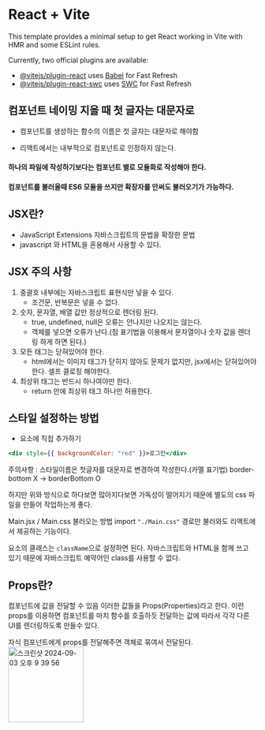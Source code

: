 # React + Vite

This template provides a minimal setup to get React working in Vite with HMR and some ESLint rules.

Currently, two official plugins are available:

- [@vitejs/plugin-react](https://github.com/vitejs/vite-plugin-react/blob/main/packages/plugin-react/README.md) uses [Babel](https://babeljs.io/) for Fast Refresh
- [@vitejs/plugin-react-swc](https://github.com/vitejs/vite-plugin-react-swc) uses [SWC](https://swc.rs/) for Fast Refresh

## 컴포넌트 네이밍 지을 때 첫 글자는 대문자로

- 컴포넌트를 생성하는 함수의 이름은 첫 글자는 대문자로 해야함

- 리액트에서는 내부적으로 컴포넌트로 인정하지 않는다.

#### 하나의 파일에 작성하기보다는 컴포넌트 별로 모듈화로 작성해야 한다.

#### 컴포넌트를 불러올때 ES6 모듈을 쓰지만 확장자를 안써도 불러오기가 가능하다.

## JSX란?

- JavaScript Extensions 자바스크립트의 문법을 확장한 문법
- javascript 와 HTML을 혼용해서 사용할 수 있다.

## JSX 주의 사항

1. 중괄호 내부에는 자바스크립트 표현식만 넣을 수 있다.
   - 조건문, 반복문은 넣을 수 없다.
2. 숫자, 문자열, 배열 값만 정상적으로 렌더링 된다.
   - true, undefined, null은 오류는 안나지만 나오지는 않는다.
   - 객체를 넣으면 오류가 난다.(점 표기법을 이용해서 문자열이나 숫자 값을 렌더링 하게 하면 된다.)
3. 모든 태그는 닫혀있어야 한다.
   - html에서는 이미지 태그가 닫히지 않아도 문제가 없지만, jsx에서는 닫혀있어야 한다. 셀프 클로징 해야한다.
4. 최상위 태그는 반드시 하나여야만 한다.
   - return 만에 최상위 태그 하나만 허용한다.

## 스타일 설정하는 방법

- 요소에 직접 추가하기

```jsx
<div style={{ backgroundColor: "red" }}>로그인</div>
```

주의사항 : 스타일이름은 첫글자를 대문자로 변경하여 작성한다.(카멜 표기법) border-bottom X -> borderBottom O

하지만 위와 방식으로 하다보면 많아지다보면 가독성이 떨어지기 때문에 별도의 css 파일을 만들어 작업하는게 좋다.

Main.jsx / Main.css
불러오는 방법 import `"./Main.css"` 경로만 불러와도 리액트에서 제공하는 기능이다.

요소의 클래스는 `className`으로 설정하면 된다.
자바스크립트와 HTML을 함께 쓰고 있기 때문에 자바스크립트 예약어인 class를 사용할 수 없다.

## Props란?

컴포넌트에 값을 전달할 수 있음 이러한 값들을 Props(Properties)라고 한다.
이런 props를 이용하면 컴포넌트를 마치 함수를 호출하듯 전달하는 값에 따라서 각각 다른 UI를 렌더링하도록 만들수 있다.

자식 컴포넌트에게 props를 전달해주면 객체로 묶여서 전달된다.
<img width="153" alt="스크린샷 2024-09-03 오후 9 39 56" src="https://github.com/user-attachments/assets/b4919ec9-7a6a-412f-9158-08e118f297d8">
